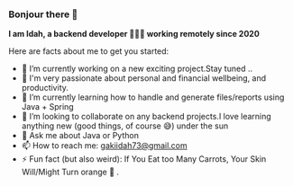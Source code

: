 ### Bonjour there 👋


**I am Idah, a backend developer 👩🏽‍💻 working remotely since 2020**

Here are facts about me to get you started:

- 🔭 I’m currently working on a new exciting project.Stay tuned ..
- 🤩 I'm very passionate about personal and financial wellbeing, and productivity.
- 🌱 I’m currently learning how to handle and generate files/reports using Java + Spring
- 👯 I’m looking to collaborate on any backend projects.I love learning anything new (good things, of course 😅)  under the sun 
- 💬 Ask me about Java or Python
- 📫 How to reach me: gakiidah73@gmail.com
- ⚡ Fun fact (but also weird): If You Eat too Many Carrots, Your Skin Will/Might Turn orange 🍊 . 
